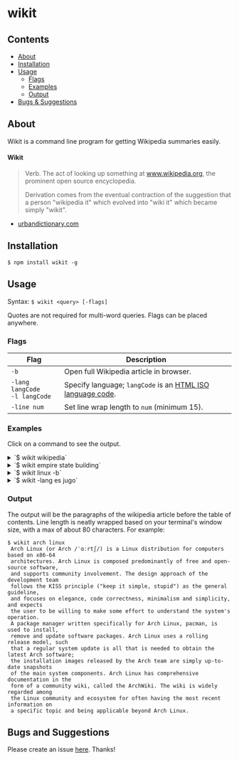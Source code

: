 # wikit

## Contents

 - [About](#about)
 - [Installation](#installation)
 - [Usage](#usage)
   - [Flags](#flags)
   - [Examples](#examples)
   - [Output](#output)
 - [Bugs & Suggestions](#bugs-and-suggestions)

## About

Wikit is a command line program for getting Wikipedia summaries easily.

#### Wikit
> Verb. The act of looking up something at www.wikipedia.org, the prominent open source encyclopedia.
>
> Derivation comes from the eventual contraction of the suggestion that a person "wikipedia it" which evolved into "wiki it" which became simply "wikit".
 - [urbandictionary.com](https://www.urbandictionary.com/define.php?term=wikit)

## Installation

`$ npm install wikit -g`

## Usage

Syntax: `$ wikit <query> [-flags]`

Quotes are not required for multi-word queries.
Flags can be placed anywhere.

### Flags

| Flag | Description |
| ---- | ----------- |
| `-b` | Open full Wikipedia article in browser. |
| `-lang langCode`<br>`-l langCode` | Specify language; `langCode` is an [HTML ISO language code](https://www.w3schools.com/tags/ref_language_codes.asp). |
| `-line num` | Set line wrap length to `num` (minimum 15). |

### Examples

Click on a command to see the output.

<details>
<summary>`$ wikit wikipedia`</summary>
```
 Wikipedia (/ˌwɪkɪˈpiːdiə/ WIK-i-PEE-dee-ə or /ˌwɪkiˈpiːdiə/ WIK-ee-PEE-dee-ə) is
 a free online encyclopedia with the aim to allow anyone to edit articles. Wikipedia
 is the largest and most popular general reference work on the Internet and is ranked
 among the ten most popular websites. Wikipedia is owned by the nonprofit Wikimedia
 Foundation.Wikipedia was launched on January 15, 2001, by Jimmy Wales and Larry
 Sanger. Sanger coined its name, a portmanteau of wiki[notes 4] and encyclopedia.
 There was only the English-language version initially, but it quickly developed
 similar versions in other languages, which differ in content and in editing practices.
 With 5,462,570 articles,[notes 5] the English Wikipedia is the largest of the more
 than 290 Wikipedia encyclopedias. Overall, Wikipedia consists of more than 40 million
 articles in more than 250 different languages and, as of February 2014[update],
 it had 18 billion page views and nearly 500 million unique visitors each month.As
 of March 2017, Wikipedia has about forty thousand high-quality articles known as
 Featured Articles and Good Articles that cover vital topics. In 2005, Nature published
 a peer review comparing 42 science articles from Encyclopædia Britannica and Wikipedia,
 and found that Wikipedia's level of accuracy approached that of Encyclopædia Britannica.Wikipedia
 has been criticized for allegedly exhibiting systemic bias, presenting a mixture
 of "truths, half truths, and some falsehoods", and, in controversial topics, being
 subject to manipulation and spin.
```
</details>

<details>
<summary>`$ wikit empire state building`</summary>
```
 The Empire State Building is a 102-story skyscraper located on Fifth Avenue between
 West 33rd and 34th Streets in Midtown, Manhattan, New York City. It has a roof height
 of 1,250 feet (381 m), and with its antenna included, it stands a total of 1,454
 feet (443.2m) tall. Its name is derived from the nickname for New York, the Empire
 State. It stood as the world's tallest building for nearly 40 years, from its completion
 in early 1931 until the topping out of the original World Trade Center's North Tower
 in late 1970. Following the September 11 attacks in 2001, the Empire State Building
 was again the tallest building in New York, until One World Trade Center reached
 a greater height in April 2012. The Empire State Building is currently the fifth-tallest
 completed skyscraper in the United States and the 35th-tallest in the world. It
 is also the fifth-tallest freestanding structure in the Americas. When measured
 by pinnacle height, it is the fourth-tallest building in the United States.The Empire
 State Building is an American cultural icon. It is designed in the distinctive Art
 Deco style and has been named as one of the Seven Wonders of the Modern World by
 the American Society of Civil Engineers. The building and its street floor interior
 are designated landmarks of the New York City Landmarks Preservation Commission,
 and confirmed by the New York City Board of Estimate. It was designated as a National
 Historic Landmark in 1986. In 2007, it was ranked number one on the AIA's List of
 America's Favorite Architecture.
```
</details>

<details>
<summary>`$ wikit linux -b`</summary>
This page: https://en.wikipedia.org/wiki/Linux opens in your (default) browser.
</details>

<details>
<summary>`$ wikit -lang es jugo`</summary>
```
 El jugo de frutas o zumo de frutas es la sustancia líquida que se extrae al licuar
 habitualmente por presión, aunque el conjunto de procesos intermedios puede suponer
 la cocción, molienda o centrifugación del producto original. Generalmente, el término
 hace referencia al líquido resultante de exprimir un fruto. Así, por ejemplo, el
 jugo o zumo de naranja es el líquido extraído de la fruta del naranjo. A menudo
 se venden jugos envasados, que pasan por un proceso durante su elaboración que les
 hace perder parte de sus beneficiosas propiedades nutricionales, una porción de
 jugo equivale a una porción de fruta.
```
</details>

### Output

The output will be the paragraphs of the wikipedia article before the table of contents.
Line length is neatly wrapped based on your terminal's window size, with a max
of about 80 characters. For example:

```
$ wikit arch linux
 Arch Linux (or Arch /ˈɑːrtʃ/) is a Linux distribution for computers based on x86-64
 architectures. Arch Linux is composed predominantly of free and open-source software,
 and supports community involvement. The design approach of the development team
 follows the KISS principle ("keep it simple, stupid") as the general guideline,
 and focuses on elegance, code correctness, minimalism and simplicity, and expects
 the user to be willing to make some effort to understand the system's operation.
 A package manager written specifically for Arch Linux, pacman, is used to install,
 remove and update software packages. Arch Linux uses a rolling release model, such
 that a regular system update is all that is needed to obtain the latest Arch software;
 the installation images released by the Arch team are simply up-to-date snapshots
 of the main system components. Arch Linux has comprehensive documentation in the
 form of a community wiki, called the ArchWiki. The wiki is widely regarded among
 the Linux community and ecosystem for often having the most recent information on
 a specific topic and being applicable beyond Arch Linux.
```

## Bugs and Suggestions

Please create an issue
[here](https://github.com/koryschneider/wikit/issues/new). Thanks!
